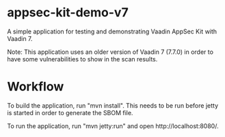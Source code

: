 appsec-kit-demo-v7
==============

A simple application for testing and demonstrating Vaadin AppSec Kit with Vaadin 7.

Note: This application uses an older version of Vaadin 7 (7.7.0) in order to have
some vulnerabilities to show in the scan results.

Workflow
========

To build the application, run "mvn install". This needs to be run before jetty is
started in order to generate the SBOM file. 

To run the application, run "mvn jetty:run" and open http://localhost:8080/.